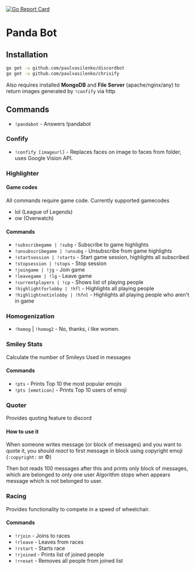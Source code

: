 [![Go Report Card](https://goreportcard.com/badge/github.com/PaulVasilenko/discordbot)](https://goreportcard.com/report/github.com/PaulVasilenko/discordbot)
# Panda Bot

## Installation

```sh
go get -u github.com/paulvasilenko/discordbot
go get -u github.com/paulvasilenko/chrisify
```

Also requires installed **MongoDB** and **File Server** (apache/nginx/any) to return images generated by `!confify` via http

## Commands
 - `!pandabot` - Answers !pandabot

### Confify
 - `!confify [imageurl]` - Replaces faces on image to faces from folder, uses Google Vision API.

### Highlighter

#### Game codes
All commands require game code. Currently supported gamecodes
 - lol (League of Legends)
 - ow (Overwatch)

#### Commands

 - `!subscribegame | !subg` - Subscribe to game highlights
 - `!unsubscribegame | !unsubg` - Unsubscribe from game highlights
 - `!startsession | !starts` - Start game session, highlights all subscribed
 - `!stopsession | !stops` - Stop session
 - `!joingame | !jg` - Join game
 - `!leavegame | !lg` - Leave game
 - `!currentplayers | !cp` - Shows list of playing people
 - `!highlightforlobby | !hfl` - Highlights all playing people
 - `!highlightnotinlobby | !hfnl` - Highlights all playing people who aren't in game

### Homogenization
 - `!homog` | `!homog2` - No, thanks, i like women.


### Smiley Stats

Calculate the number of Smileys Used in messages

#### Commands

 - `!pts` - Prints Top 10 the most popular emojis
 - `!pts [emoticon]` - Prints Top 10 users of emoji

### Quoter

Provides quoting feature to discord

#### How to use it

When someone writes message (or block of messages) and you want to quote it,
you should *react* to first message in block using copyright emoji (`:copyright:` or ©)

Then bot reads 100 messages after this and prints only block of messages, which are belonged to only one user
Algorithm stops when appears message which is not belonged to user.

### Racing

Provides functionality to compete in a speed of wheelchair.

#### Commands

 - `!rjoin` - Joins to races
 - `!rleave` - Leaves from races
 - `!rstart` - Starts race
 - `!rjoined` - Prints list of joined people
 - `!rreset` - Removes all people from joined list
